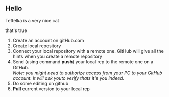 ## Hello 

Teftelka is a very nice cat

that's true

1. Create an account on gitHub.com
2. Create local repository
3. Connect your local repository with a remote one. GitHub will give all the hints when you create a remote repository
4. Send (using command **push**) your local rep to the remote one on a GitHub.  
*Note: you might need to authorize access from your PC to your GitHub account.
It will ask youto verify thats it's you indeed.*
5. Do some editing on github
6. **Pull** current version to your local rep
